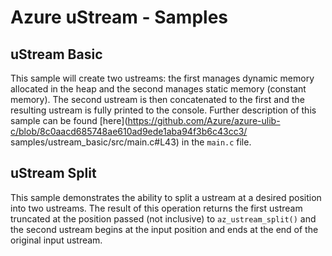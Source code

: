 # Azure uStream - Samples

## uStream Basic

This sample will create two ustreams: the first manages dynamic memory allocated in the heap and the
second manages static memory (constant memory). The second ustream is then concatenated to the first
and the resulting ustream is fully printed to the console. Further description of this sample can be
found [here](https://github.com/Azure/azure-ulib-c/blob/8c0aacd685748ae610ad9ede1aba94f3b6c43cc3/
samples/ustream_basic/src/main.c#L43) in the `main.c` file.

## uStream Split

This sample demonstrates the ability to split a ustream at a desired position into two ustreams.
The result of this operation returns the first ustream truncated at the position passed 
(not inclusive) to `az_ustream_split()` and the second ustream begins at the input position and ends 
at the end of the original input ustream.
